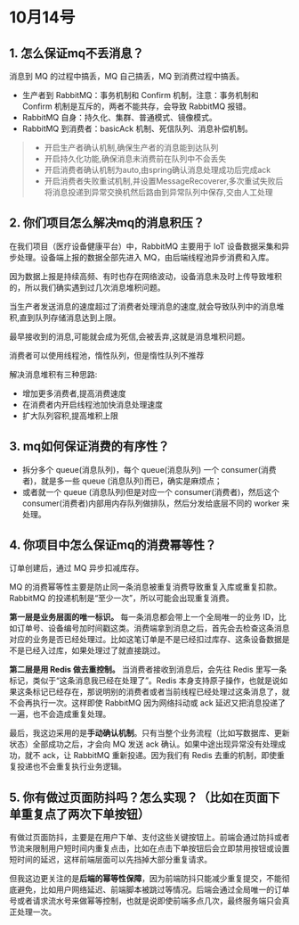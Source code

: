 # 10月14号

## 1. 怎么保证mq不丢消息？

消息到 MQ 的过程中搞丢，MQ 自己搞丢，MQ 到消费过程中搞丢。

- 生产者到 RabbitMQ：事务机制和 Confirm 机制，注意：事务机制和 Confirm 机制是互斥的，两者不能共存，会导致 RabbitMQ 报错。
- RabbitMQ 自身：持久化、集群、普通模式、镜像模式。
- RabbitMQ 到消费者：basicAck 机制、死信队列、消息补偿机制。

> - 开启生产者确认机制,确保生产者的消息能到达队列
> - 开启持久化功能,确保消息未消费前在队列中不会丢失
> - 开启消费者确认机制为auto,由spring确认消息处理成功后完成ack
> - 开启消费者失败重试机制,并设置MessageRecoverer,多次重试失败后将消息投递到异常交换机然后路由到异常队列中保存,交由人工处理



## 2. 你们项目怎么解决mq的消息积压？

在我们项目（医疗设备健康平台）中，RabbitMQ 主要用于 IoT 设备数据采集和异步处理。设备端上报的数据全部先进入 MQ，由后端线程池异步消费和入库。

因为数据上报是持续高频、有时也存在网络波动，设备消息未及时上传导致堆积的，所以我们确实遇到过几次消息堆积问题。

当生产者发送消息的速度超过了消费者处理消息的速度,就会导致队列中的消息堆积,直到队列存储消息达到上限。

最早接收到的消息,可能就会成为死信,会被丢弃,这就是消息堆积问题。

消费者可以使用线程池，惰性队列，但是惰性队列不推荐

解决消息堆积有三种思路:

- 增加更多消费者,提高消费速度
- 在消费者内开启线程池加快消息处理速度
- 扩大队列容积,提高堆积上限



## 3. mq如何保证消费的有序性？

- 拆分多个 queue(消息队列)，每个 queue(消息队列) 一个 consumer(消费者)，就是多一些 queue (消息队列)而已，确实是麻烦点；
- 或者就一个 queue (消息队列)但是对应一个 consumer(消费者)，然后这个 consumer(消费者)内部用内存队列做排队，然后分发给底层不同的 worker 来处理。



## 4. 你项目中怎么保证mq的消费幂等性？

订单创建后，通过 MQ 异步扣减库存。

MQ 的消费幂等性主要是防止同一条消息被重复消费导致重复入库或重复扣款。
RabbitMQ 的投递机制是“至少一次”，所以可能会出现重复消费。

**第一层是业务层面的唯一标识。**
 每一条消息都会带上一个全局唯一的业务 ID，比如订单号、设备编号加时间戳这类。消费端拿到消息之后，首先会去检查这条消息对应的业务是否已经处理过。比如这笔订单是不是已经扣过库存、这条设备数据是不是已经入过库，如果处理过了就直接跳过。

**第二层是用 Redis 做去重控制。**
 当消费者接收到消息后，会先往 Redis 里写一条标记，类似于“这条消息我已经在处理了”。Redis 本身支持原子操作，也就是说如果这条标记已经存在，那说明别的消费者或者当前线程已经处理过这条消息了，就不会再执行一次。这样即使 RabbitMQ 因为网络抖动或 ack 延迟又把消息投递了一遍，也不会造成重复处理。

最后，我这边采用的是**手动确认机制**。只有当整个业务流程（比如写数据库、更新状态）全部成功之后，才会向 MQ 发送 ack 确认。如果中途出现异常没有处理成功，就不 ack，让 RabbitMQ 重新投递。因为我们有 Redis 去重的机制，即使重复投递也不会重复执行业务逻辑。



## 5. 你有做过页面防抖吗？怎么实现？（比如在页面下单重复点了两次下单按钮）

有做过页面防抖，主要是在用户下单、支付这些关键按钮上。前端会通过防抖或者节流来限制用户短时间内重复点击，比如在点击下单按钮后会立即禁用按钮或设置短时间的延迟，这样前端层面可以先挡掉大部分重复请求。

但我这边更关注的是**后端的幂等性保障**，因为前端防抖只能减少重复提交，不能彻底避免，比如用户网络延迟、前端脚本被跳过等情况。后端会通过全局唯一的订单号或者请求流水号来做幂等控制，也就是说即使前端多点几次，最终服务端只会真正处理一次。

